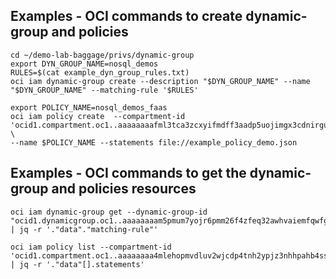 ## Examples - OCI commands to create dynamic-group and policies

````
cd ~/demo-lab-baggage/privs/dynamic-group
export DYN_GROUP_NAME=nosql_demos
RULES=$(cat example_dyn_group_rules.txt)
oci iam dynamic-group create --description "$DYN_GROUP_NAME" --name "$DYN_GROUP_NAME" --matching-rule '$RULES' 

export POLICY_NAME=nosql_demos_faas
oci iam policy create  --compartment-id 'ocid1.compartment.oc1..aaaaaaaafml3tca3zcxyifmdff3aadp5uojimgx3cdnirgup6rhptxwnandq' \
--name $POLICY_NAME --statements file://example_policy_demo.json 
````

## Examples - OCI commands to get the dynamic-group and policies resources

````
oci iam dynamic-group get --dynamic-group-id "ocid1.dynamicgroup.oc1..aaaaaaaam5pmum7yojr6pmm26f4zfeq32awhvaiemfqwfgrxctl2y4uvvuaq" | jq -r '."data"."matching-rule"'

oci iam policy list --compartment-id 'ocid1.compartment.oc1..aaaaaaaa4mlehopmvdluv2wjcdp4tnh2ypjz3nhhpahb4ss7yvxaa3be3diq'  | jq -r '."data"[].statements' 
````
